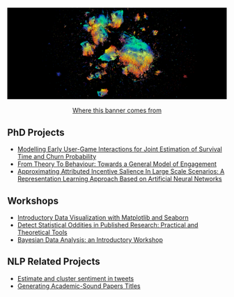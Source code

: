 <p align="center">
  <img src="https://github.com/vb690/vb690/blob/main/images/banner.png"  width="1000" />
</p>

<p align="center">
  <a href="https://vb690.github.io/what_do_books_look_like/" title="Where this banner comes from">Where this banner comes from</a>
</p>

## PhD Projects
* [Modelling Early User-Game Interactions for Joint Estimation of Survival Time and Churn Probability](https://github.com/vb690/churn_survival_joint_estimation)  
* [From Theory To Behaviour: Towards a General Model of Engagement](https://github.com/vb690/modelling_engagement_ammount)
* [Approximating Attributed Incentive Salience In Large Scale Scenarios: A Representation Learning Approach Based on Artificial Neural Networks](https://github.com/vb690/approx_incentive_salience)

## Workshops 
* [Introductory Data Visualization with Matplotlib and Seaborn](https://github.com/vb690/data_viz_python) 
* [Detect Statistical Oddities in Published Research: Practical and Theoretical Tools](https://github.com/ozvar/research_workshop)
* [Bayesian Data Analysis: an Introductory Workshop](https://github.com/vb690/introduction_bayesian_analysis)

## NLP Related Projects 
* [Estimate and cluster sentiment in tweets](https://github.com/vb690/tweets_clustering)
* [Generating Academic-Sound Papers Titles](https://github.com/vb690/academic_papers_bot)
